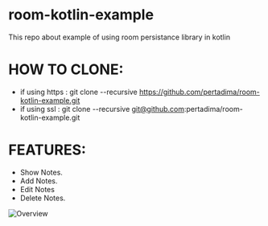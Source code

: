 # room-kotlin-example
This repo about example of using room persistance library in kotlin

# HOW TO CLONE:
  - if using https : git clone --recursive https://github.com/pertadima/room-kotlin-example.git
  - if using ssl : git clone --recursive git@github.com:pertadima/room-kotlin-example.git


# FEATURES:
  - Show Notes.
  - Add Notes.
  - Edit Notes
  - Delete Notes.
  
![Overview](http://i66.tinypic.com/2sbs5qe.png)
